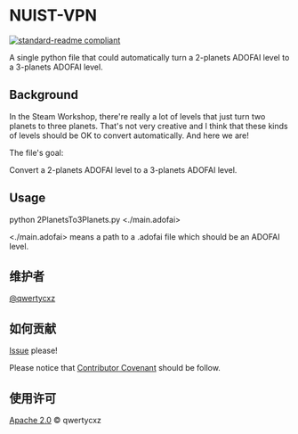 # NUIST-VPN

[![standard-readme compliant](https://img.shields.io/badge/readme%20style-standard-brightgreen.svg?style=flat-square)](https://github.com/RichardLitt/standard-readme)

A single python file that could automatically turn a 2-planets ADOFAI level to a 3-planets ADOFAI level.

## Background

In the Steam Workshop, there're really a lot of levels that just turn two planets to three planets. That's not very creative and I think that these kinds of levels should be OK to convert automatically. And here we are!

The file's goal:

  Convert a 2-planets ADOFAI level to a 3-planets ADOFAI level.

## Usage

python 2PlanetsTo3Planets.py <./main.adofai>

<./main.adofai> means a path to a .adofai file which should be an ADOFAI level.

## 维护者

[@qwertycxz](https://github.com/qwertycxz)

## 如何贡献

[Issue](https://github.com/qwertycxz/NUIST-VPN/issues/new) please!

Please notice that [Contributor Covenant](http://contributor-covenant.org/version/1/3/0/) should be follow.

## 使用许可

[Apache 2.0](LICENSE) © qwertycxz
